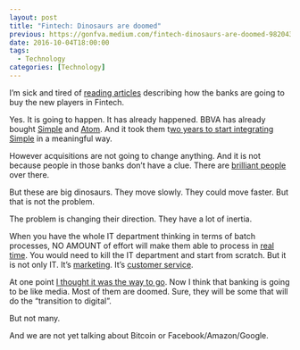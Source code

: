 ```yaml
---
layout: post
title: "Fintech: Dinosaurs are doomed"
previous: https://gonfva.medium.com/fintech-dinosaurs-are-doomed-9820438fb16f
date: 2016-10-04T18:00:00
tags:
  - Technology
categories: [Technology]
---
```


I’m sick and tired of [reading articles](http://www.forbes.com/sites/chrismyers/2016/10/03/fintechs-third-wave-is-coming-and-it-will-change-everything/#7a0bc9a01fff) describing how the banks are going to buy the new players in Fintech.

Yes. It is going to happen. It has already happened. BBVA has already bought [Simple](http://dealbook.nytimes.com/2014/02/20/bbva-buys-banking-start-up-simple-for-117-million/) and [Atom](http://uk.businessinsider.com/bbva-atom-bank-valuation-2016-4). And it took them t[wo years to start integrating Simple](https://twitter.com/gonfva/status/702451135223824384) in a meaningful way.

However acquisitions are not going to change anything. And it is not because people in those banks don’t have a clue. There are [brilliant people](https://twitter.com/mariajosejorda) over there.

But these are big dinosaurs. They move slowly. They could move faster. But that is not the problem.

The problem is changing their direction. They have a lot of inertia.

When you have the whole IT department thinking in terms of batch processes, NO AMOUNT of effort will make them able to process in [real time](https://monzo.com/blog/2016/09/19/building-a-modern-bank-backend/). You would need to kill the IT department and start from scratch. But it is not only IT. It’s [marketing](https://monzo.com/blog/2016/09/23/monzo-on-campus/). It’s [customer service](https://community.monzo.com/).

At one point [I thought it was the way to go](https://medium.com/@gonfva/banks-and-users-a62b495a533f#.6yuts6j3t). Now I think that banking is going to be like media. Most of them are doomed. Sure, they will be some that will do the “transition to digital”.

But not many.

And we are not yet talking about Bitcoin or Facebook/Amazon/Google.
